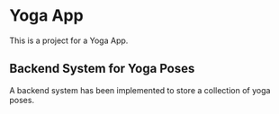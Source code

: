 # Yoga App

This is a project for a Yoga App.

## Backend System for Yoga Poses

A backend system has been implemented to store a collection of yoga poses.
